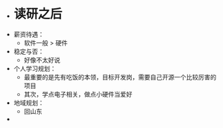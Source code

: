 - # 读研之后
- 薪资待遇：
	- 软件一般 > 硬件
- 稳定与否：
	- 好像不太好说
- 个人学习规划：
	- 最重要的是先有吃饭的本领，目标开发岗，需要自己开源一个比较厉害的项目
	- 其次，学点电子相关，做点小硬件当爱好
- 地域规划：
	- 回山东
-
